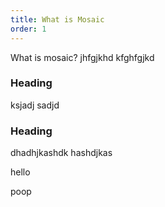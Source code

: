 ```yaml
---
title: What is Mosaic
order: 1
---
```

What is mosaic? jhfgjkhd kfghfgjkd

### Heading

ksjadj sadjd 

### Heading

dhadhjkashdk hashdjkas

hello



poop